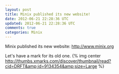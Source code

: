 ```yaml
---
layout: post
title: Minix published its new website!
date: 2012-06-21 22:28:36 UTC
updated: 2012-06-21 22:28:36 UTC
comments: true
categories: Minix
---
```


Minix published its new website: http://www.minix.org

Let's have a mark for its old one.
{% img center http://thumbs.xmarks.com/discover/thumbnail/read?cid=DRFT&amp;id=9134354&amp;size=Large %}


